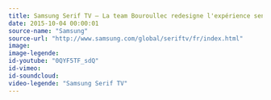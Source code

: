 ```yaml
---
title: Samsung Serif TV – La team Bouroullec redesigne l'expérience sensorielle et l'UI de la Smart TV
date: 2015-10-04 00:00:01
source-name: "Samsung"  
source-url: "http://www.samsung.com/global/seriftv/fr/index.html"
image:
image-legende:
id-youtube: "0QYF5TF_sdQ"
id-vimeo:
id-soundcloud:
video-legende: "Samsung Serif TV"
---
```


